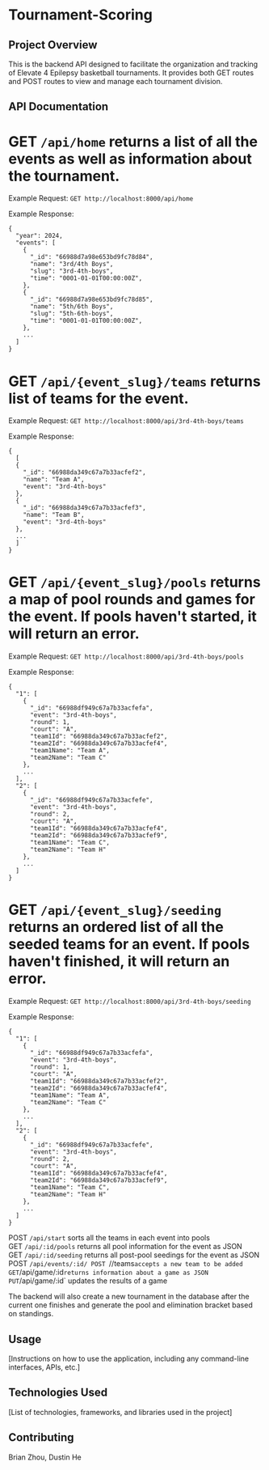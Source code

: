 # Tournament-Scoring

## Project Overview
This is the backend API designed to facilitate the organization and tracking of Elevate 4 Epilepsy basketball tournaments. It provides both GET routes and POST routes to view and manage each tournament division. 


## API Documentation
# GET `/api/home` returns a list of all the events as well as information about the tournament.
Example Request: `GET http://localhost:8000/api/home`

Example Response:
```
{
  "year": 2024,
  "events": [
    {
      "_id": "66988d7a98e653bd9fc78d84",
      "name": "3rd/4th Boys",
      "slug": "3rd-4th-boys",
      "time": "0001-01-01T00:00:00Z",
    },
    {
      "_id": "66988d7a98e653bd9fc78d85",
      "name": "5th/6th Boys",
      "slug": "5th-6th-boys",
      "time": "0001-01-01T00:00:00Z",
    },
    ...
  ]
}
```

# GET `/api/{event_slug}/teams` returns list of teams for the event.
Example Request: `GET http://localhost:8000/api/3rd-4th-boys/teams`

Example Response: 
```
{
  [
  {
    "_id": "66988da349c67a7b33acfef2",
    "name": "Team A",
    "event": "3rd-4th-boys"
  },
  {
    "_id": "66988da349c67a7b33acfef3",
    "name": "Team B",
    "event": "3rd-4th-boys"
  },
  ...
  ]
}
```

# GET `/api/{event_slug}/pools` returns a map of pool rounds and games for the event. If pools haven't started, it will return an error.
Example Request: `GET http://localhost:8000/api/3rd-4th-boys/pools`

Example Response: 
```
{
  "1": [
    {
      "_id": "66988df949c67a7b33acfefa",
      "event": "3rd-4th-boys",
      "round": 1,
      "court": "A",
      "team1Id": "66988da349c67a7b33acfef2",
      "team2Id": "66988da349c67a7b33acfef4",
      "team1Name": "Team A",
      "team2Name": "Team C"
    },
    ...
  ],
  "2": [
    {
      "_id": "66988df949c67a7b33acfefe",
      "event": "3rd-4th-boys",
      "round": 2,
      "court": "A",
      "team1Id": "66988da349c67a7b33acfef4",
      "team2Id": "66988da349c67a7b33acfef9",
      "team1Name": "Team C",
      "team2Name": "Team H"
    },
    ...
  ]
}
```

# GET `/api/{event_slug}/seeding` returns an ordered list of all the seeded teams for an event. If pools haven't finished, it will return an error.
Example Request: `GET http://localhost:8000/api/3rd-4th-boys/seeding`

Example Response: 
```
{
  "1": [
    {
      "_id": "66988df949c67a7b33acfefa",
      "event": "3rd-4th-boys",
      "round": 1,
      "court": "A",
      "team1Id": "66988da349c67a7b33acfef2",
      "team2Id": "66988da349c67a7b33acfef4",
      "team1Name": "Team A",
      "team2Name": "Team C"
    },
    ...
  ],
  "2": [
    {
      "_id": "66988df949c67a7b33acfefe",
      "event": "3rd-4th-boys",
      "round": 2,
      "court": "A",
      "team1Id": "66988da349c67a7b33acfef4",
      "team2Id": "66988da349c67a7b33acfef9",
      "team1Name": "Team C",
      "team2Name": "Team H"
    },
    ...
  ]
}
```

POST `/api/start` sorts all the teams in each event into pools  
GET `/api/:id/pools` returns all pool information for the event as JSON  
GET `/api/:id/seeding` returns all post-pool seedings for the event as JSON
POST `/api/events/:id/
POST `//teams` accepts a new team to be added  
GET `/api/game/:id` returns information about a game as JSON  
PUT `/api/game/:id` updates the results of a game  

The backend will also create a new tournament in the database after the current one finishes and generate the pool and elimination bracket based on standings.


## Usage
[Instructions on how to use the application, including any command-line interfaces, APIs, etc.]

## Technologies Used
[List of technologies, frameworks, and libraries used in the project]

## Contributing
Brian Zhou, Dustin He

